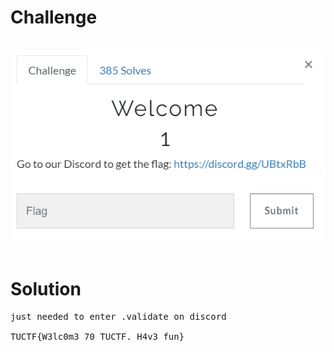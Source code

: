 # Challenge #
<br>![alt text](welcome.png)
<br><br>
# Solution #
<pre>
just needed to enter .validate on discord

TUCTF{W3lc0m3_70_TUCTF._H4v3_fun}
</pre>

